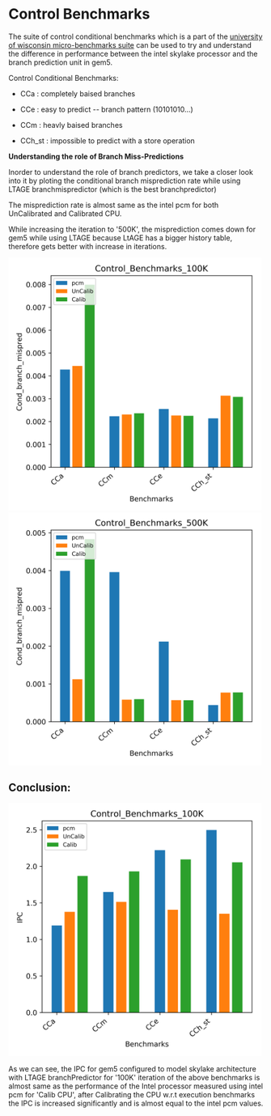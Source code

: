 # Control Benchmarks 

The suite of control conditional benchmarks which is a part of the [university of wisconsin micro-benchmarks suite](https://github.com/VerticalResearchGroup/microbench) can be used to try and understand the difference in performance between the intel skylake processor and the branch prediction unit in gem5.

Control Conditional Benchmarks:

- CCa : completely baised branches

- CCe : easy to predict -- branch pattern (10101010...)

- CCm : heavly baised branches

- CCh_st : impossible to predict with a store operation


**Understanding the role of Branch Miss-Predictions**

Inorder to understand the role of branch predictors, we take a  closer look into it by ploting the conditional branch misprediction rate while using LTAGE branchmispredictor (which is the best branchpredictor)

The misprediction rate is almost same as the intel pcm for both UnCalibrated and Calibrated CPU. 

While increasing the iteration to '500K', the misprediction comes down for gem5 while using LTAGE because LtAGE has a bigger history table, therefore gets better with increase in iterations.

<img src="../images/Branchpred_misprediction_100K.png" width="500" height="500">

<img src="../images/Branchpred_misprediction_500K.png" width="500" height="500">

## Conclusion:


<img src="../images/Branchpred_ipc_100K.png" width="500" height="500">

As we can see, the IPC for gem5 configured to model skylake architecture with LTAGE branchPredictor for '100K' iteration of the above benchmarks is almost same as the performance of the Intel processor measured using intel pcm for 'Calib CPU', after Calibrating the CPU w.r.t execution benchmarks the IPC is increased significantly and is almost equal to the intel pcm values.

